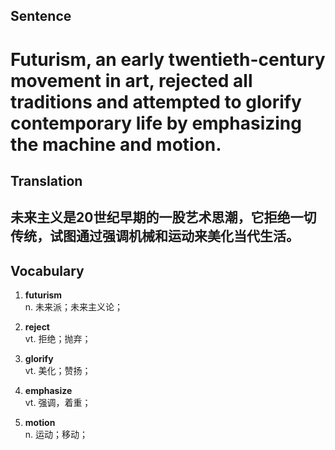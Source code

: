 ## Sentence

<h1>Futurism, an early twentieth-century movement in art, rejected all traditions and attempted to glorify contemporary life by emphasizing the machine and motion.</h1>

## Translation

<h2>未来主义是20世纪早期的一股艺术思潮，它拒绝一切传统，试图通过强调机械和运动来美化当代生活。</h2>


## Vocabulary     

1. **futurism**     
n. 未来派；未来主义论；       

2. **reject**         
vt. 拒绝；抛弃；         

3. **glorify**          
vt. 美化；赞扬；       

4. **emphasize**          
vt. 强调，着重；        

5. **motion**        
n. 运动；移动；        

